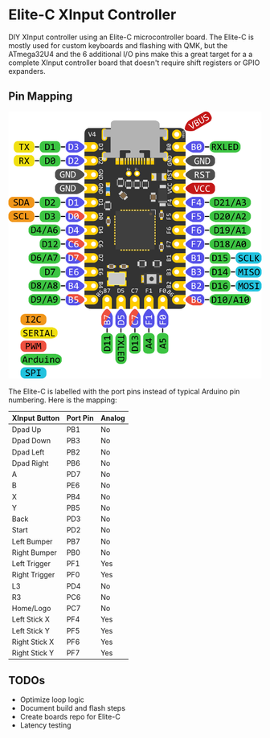 # Elite-C XInput Controller

DIY XInput controller using an Elite-C microcontroller board. The Elite-C is mostly used for custom keyboards and flashing with QMK, but the ATmega32U4 and the 6 additional I/O pins make this a great target for a a complete XInput controller board that doesn't require shift registers or GPIO expanders.

## Pin Mapping

![Elite-C Pin Mapping](resources/Elite-C-black.png)

The Elite-C is labelled with the port pins instead of typical Arduino pin numbering. Here is the mapping:

| XInput Button | Port Pin | Analog |
| ------------- | -------- | ------ |
| Dpad Up       | PB1      | No     |
| Dpad Down     | PB3      | No     |
| Dpad Left     | PB2      | No     |
| Dpad Right    | PB6      | No     |
| A             | PD7      | No     |
| B             | PE6      | No     |
| X             | PB4      | No     |
| Y             | PB5      | No     |
| Back          | PD3      | No     |
| Start         | PD2      | No     |
| Left Bumper   | PB7      | No     |
| Right Bumper  | PB0      | No     |
| Left Trigger  | PF1      | Yes    |
| Right Trigger | PF0      | Yes    |
| L3            | PD4      | No     |
| R3            | PC6      | No     |
| Home/Logo     | PC7      | No     |
| Left Stick X  | PF4      | Yes    |
| Left Stick Y  | PF5      | Yes    |
| Right Stick X | PF6      | Yes    |
| Right Stick Y | PF7      | Yes    |

## TODOs

* Optimize loop logic
* Document build and flash steps
* Create boards repo for Elite-C
* Latency testing

